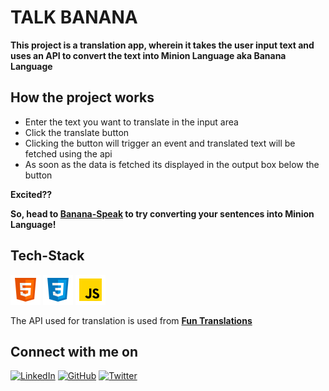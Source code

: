 # TALK BANANA

**This project is a translation app, wherein it takes the user input text and uses an API to convert the text into Minion Language aka Banana Language**

## How the project works

* Enter the text you want to translate in the input area
* Click the translate button
* Clicking the button will trigger an event and translated text will be fetched using the api
* As soon as the data is fetched its displayed in the output box below the button

**Excited??**

**So, head to [Banana-Speak](https://banana-speak-translation-app.netlify.app/) to try converting your sentences into Minion Language!**

## Tech-Stack
![HTML logo](./images/html5.png) ![CSS logo](./images/css3.png) ![JavaScript logo](./images/javascript.png)
<br>

The API used for translation is used from [**Fun Translations**](https://funtranslations.com/)

## Connect with me on

[![LinkedIn](	https://img.shields.io/badge/LINKEDIN-10?logo=linkedin&color=blue)](https://www.linkedin.com/in/shraddha-1402/)
[![GitHub](	https://img.shields.io/badge/GITHUB-10?logo=github&color=black)](https://github.com/shraddha-1402)
[![Twitter](	https://img.shields.io/badge/TWITTER-10?logo=twitter&logoColor=white&color=blue)](https://twitter.com/ShraddhaGupta08)



